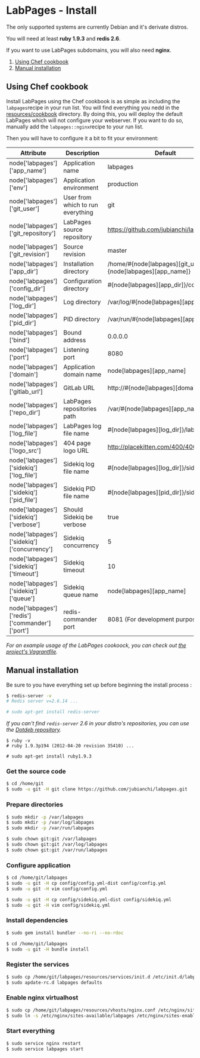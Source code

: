 LabPages - Install
==================

The only supported systems are currently Debian and it's derivate distros.

You will need at least **ruby 1.9.3** and **redis 2.6**.

If you want to use LabPages subdomains, you will also need **nginx**.

1. [Using Chef cookbook](#using-chef-cookbook)
2. [Manual installation](#manual-installation)

## Using Chef cookbook

Install LabPages using the Chef cookbook is as simple as including the ```labpages```recipe in your run list. You
will find everything you nedd in the [resources/cookbook](resources/cookbook) directory.
By doing this, you will deploy the default LabPages which will not configure your webserver. If you want to do so,
manually add the ```labpages::nginx```recipe to your run list.

Then you will have to configure it a bit to fit your environment:

| Attribute                                      | Description                       | Default                                                       |
| ---------------------------------------------- | --------------------------------- | ------------------------------------------------------------- |
| node['labpages']['app_name']                   | Application name                  | labpages                                                      |
| node['labpages']['env']                        | Application environment           | production                                                    |
| node['labpages']['git_user']                   | User from which to run everything | git                                                           |
| node['labpages']['git_repository']             | LabPages source repository        | https://github.com/jubianchi/labpages.git                     |
| node['labpages']['git_revision']               | Source revision                   | master                                                        |
| node['labpages']['app_dir']                    | Installation directory            | /home/#{node[labpages][git_user]}/#{node[labpages][app_name]} |
| node['labpages']['config_dir']                 | Configuration directory           | #{node[labpages][app_dir]}/config                             |
| node['labpages']['log_dir']                    | Log directory                     | /var/log/#{node[labpages][app_name]}                          |
| node['labpages']['pid_dir']                    | PID directory                     | /var/run/#{node[labpages][app_name]}                          |
| node['labpages']['bind']                       | Bound address                     | 0.0.0.0                                                       |
| node['labpages']['port']                       | Listening port                    | 8080                                                          |
| node['labpages']['domain']                     | Application domain name           | node[labpages][app_name]                                      |
| node['labpages']['gitlab_url']                 | GitLab URL                        | http://#{node[labpages][domain]}                              |
| node['labpages']['repo_dir']                   | LabPages repositories path        | /var/#{node[labpages][app_name]}                              |
| node['labpages']['log_file']                   | LabPages log file name            | #{node[labpages][log_dir]}/labpages.log                       |
| node['labpages']['logo_src']                   | 404 page logo URL                 | http://placekitten.com/400/400                                |
| node['labpages']['sidekiq']['log_file']        | Sidekiq log file name             | #{node[labpages][log_dir]}/sidekiq.log                        |
| node['labpages']['sidekiq']['pid_file']        | Sidekiq PID file name             | #{node[labpages][pid_dir]}/sidekiq.pid                        |
| node['labpages']['sidekiq']['verbose']         | Should Sidekiq be verbose         | true                                                          |
| node['labpages']['sidekiq']['concurrency']     | Sidekiq concurrency               | 5                                                             |
| node['labpages']['sidekiq']['timeout']         | Sidekiq timeout                   | 10                                                            |
| node['labpages']['sidekiq']['queue']           | Sidekiq queue name                | node[labpages][app_name]                                      |
| node['labpages']['redis']['commander']['port'] | redis-commander port              | 8081 (For development purpose only)                           |

_For an example usage of the LabPages cookoock, you can check out [the project's Vagrantfile](../Vagrantfile)._

## Manual installation

Be sure to you have everything set up before beginning the install process :

```sh
$ redis-server -v
# Redis server v=2.6.14 ...

# sudo apt-get install redis-server
```

_If you can't find ```redis-server``` 2.6 in your distro's repositories, you can use the [Dotdeb repository](http://www.dotdeb.org/instructions/)._

```
$ ruby -v
# ruby 1.9.3p194 (2012-04-20 revision 35410) ...

# sudo apt-get install ruby1.9.3
```

### Get the source code

```sh
$ cd /home/git
$ sudo -u git -H git clone https://github.com/jubianchi/labpages.git
```

### Prepare directories

```sh
$ sudo mkdir -p /var/labpages
$ sudo mkdir -p /var/log/labpages
$ sudo mkdir -p /var/run/labpages

$ sudo chown git:git /var/labpages
$ sudo chown git:git /var/log/labpages
$ sudo chown git:git /var/run/labpages
```

### Configure application

```sh
$ cd /home/git/labpages
$ sudo -u git -H cp config/config.yml-dist config/config.yml
$ sudo -u git -H vim config/config.yml

$ sudo -u git -H cp config/sidekiq.yml-dist config/sidekiq.yml
$ sudo -u git -H vim config/sidekiq.yml
```

### Install dependencies

```sh
$ sudo gem install bundler --no-ri --no-rdoc

$ cd /home/git/labpages
$ sudo -u git -H bundle install
```

### Register the services

```sh
$ sudo cp /home/git/labpages/resources/services/init.d /etc/init.d/labpages
$ sudo apdate-rc.d labpages defaults
```

### Enable nginx virtualhost

```sh
$ sudo cp /home/git/labpages/resources/vhosts/nginx.conf /etc/nginx/sites-available/labpages
$ sudo ln -s /etc/nginx/sites-available/labpages /etc/nginx/sites-enabled/labpages
```

### Start everything

```sh
$ sudo service nginx restart
$ sudo service labpages start
```
